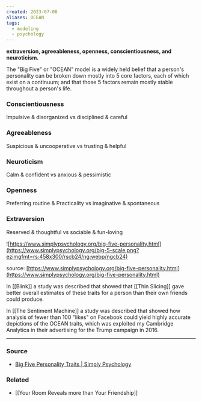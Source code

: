 ```yaml
---
created: 2023-07-08
aliases: OCEAN
tags:
  - modeling
  - psychology
---
```

**extraversion, agreeableness, openness, conscientiousness, and neuroticism.**

The "Big Five" or "OCEAN" model is a widely held belief that a person's personality can be broken down mostly into 5 core factors, each of which exist on a continuum; and that those 5 factors remain mostly stable throughout a person's life.

### Conscientiousness
Impulsive & disorganized vs disciplined & careful

### Agreeableness
Suspicious & uncooperative vs trusting & helpful

### Neuroticism
Calm & confident vs anxious & pessimistic

### Openness
Preferring routine & Practicality vs imaginative & spontaneous

### Extraversion
Reserved & thoughtful vs sociable & fun-loving

![https://www.simplypsychology.org/big-five-personality.html](https://www.simplypsychology.org/big-5-scale.png?ezimgfmt=rs:458x300/rscb24/ng:webp/ngcb24)

source: [https://www.simplypsychology.org/big-five-personality.html](https://www.simplypsychology.org/big-five-personality.html)

In [[Blink]] a study was described that showed that [[Thin Slicing]] gave better overall estimates of these traits for a person than their own friends could produce.

In [[The Sentiment Machine]] a study was described that showed how analysis of fewer than 100 "likes" on Facebook could yield highly accurate depictions of the OCEAN traits, which was exploited my Cambridge Analytica in their advertising for the Trump campaign in 2016.

****
### Source
- [Big Five Personality Traits | Simply Psychology](https://www.simplypsychology.org/big-five-personality.html)

### Related
- [[Your Room Reveals more than Your Friendship]] 
